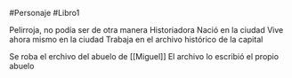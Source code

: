 #Personaje #Libro1 

Pelirroja, no podía ser de otra manera
Historiadora
Nació en la ciudad
Vive ahora mismo en la ciudad
Trabaja en el archivo histórico de la capital

Se roba el erchivo del abuelo de [[Miguel]]
El archivo lo escribió el propio abuelo